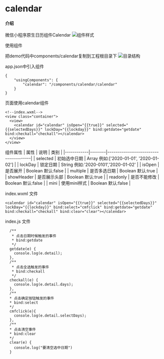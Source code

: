 # calendar

#### 介绍
微信小程序原生日历组件Calendar
![组件样式](https://images.gitee.com/uploads/images/2020/0522/100150_360431e0_89049.png "屏幕截图.png")

使用组件

把demo代码中components/calendar复制到工程根目录下
![目录结构](https://images.gitee.com/uploads/images/2020/0521/234551_88bffaa7_89049.png "Snip20200521_1.png")

app.json中引入组件

```
{
    "usingComponents": {
        "calendar": "/components/calendar/calendar"
    }
}
```

页面使用calendar组件

```
<!--index.wxml-->
<view class="container">
  <view>
    <calendar id="calendar" isOpen="{{true}}" selected="{{selectedDays}}" lockDay="{{lockday}}" bind:getdate="getdate" bind:checkall="checkall"></calendar>
  </view>
</view>
```

组件属性
| 属性         | 说明     | 类别                                    |
|------------|--------|---------------------------------------|
| selected   | 初始选中日期 | Array 例如:['2020-01-01', '2020-01-02'] |
| lockDay    | 锁定日期   | String 例如:'2020-0101','2020-01-02'    |
| isOpen     | 是否展开   | Boolean 默认:false                      |
| multiple   | 是否多选日期 | Boolean 默认:true                       |
| showHeader | 是否展示头部 | Boolean 默认:true                       |
| readonly   | 是否不能修改 | Boolean 默认:false |
| mini       | 使用mini样式 | Boolean 默认:false |


index.wxml 文件

```
<calendar id="calendar" isOpen="{{true}}" selected="{{selectedDays}}" lockDay="{{lockday}}" bind:select="cmfclick" bind:getdate="getdate" bind:checkall="checkall" bind:clear="clear"></calendar>
```


index.js 文件
```
  /**
   * 点击日期时候触发的事件
   * bind:getdate
   */
  getdate(e) {
    console.log(e.detail);
  },
  /**
   * 点击全选触发的事件
   * bind:checkall
   */
  checkall(e) {
    console.log(e.detail.days);
  },
  /** 
  * 点击确定按钮触发的事件
  * bind:select
  */
  cmfclick(e){
    console.log(e.detail.selectDays);
  },
  /** 
  * 点击清空事件
  * bind:clear
  */
  clear(e) {
    console.log("要清空选中日期")
  }
```








